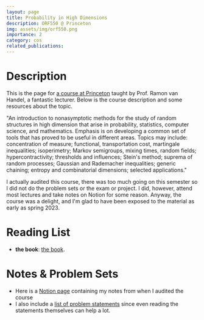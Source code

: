 ```yaml
---
layout: page
title: Probability in High Dimensions
description: ORF550 @ Princeton
img: assets/img/orf550.png
importance: 2
category: cos
related_publications: 
---
```


# Description
This is the page for <a href="https://registrar.princeton.edu/course-offerings/course-details?term=1234&courseid=013812">a course at Princeton</a> taught by Prof. Ramon van Handel, a fantastic lecturer. Below is the course description and some resources about the topic.

"An introduction to nonasymptotic methods for the study of random structures in high dimension that arise in probability, statistics, computer science, and mathematics. Emphasis is on developing a common set of tools that has proved to be useful in different areas. Topics may include: concentration of measure; functional, transportation cost, martingale inequalities; isoperimetry; Markov semigroups, mixing times, random fields; hypercontractivity; thresholds and influences; Stein's method; suprema of random processes; Gaussian and Rademacher inequalities; generic chaining; entropy and combinatorial dimensions; selected applications."

I actually audited this course, there was too much going on this semester so I did not do the problem sets or the exam or project. I did, however, attend most lectures and take notes on Notion for some reason. Anyway, the course was a delight, and I'm glad to have been exposed to the material as early as spring 2023. 

# Reading List
- **the book**: <a href="https://web.math.princeton.edu/~rvan/APC550.pdf">the book</a>. 

# Notes & Problem Sets
- Here is a <a href="https://bigmanoncampus.notion.site/bigmanoncampus/ORF-550-Notes-5c741b59b4dd4e9eaf39d82c9636fd08">Notion page</a> containing my notes from when I audited the course
- I also include a <a href="https://bigmanoncampus.notion.site/ORF-550-Problem-Statements-cfabefe51ccd4685ad4787672760fccf">list of problem statements</a> since even reading the statements themselves can help a lot.
